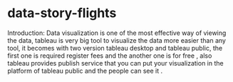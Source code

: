 # data-story-flights

Introduction:
Data visualization is one of the most effective way of viewing the data, tableau is very big tool to visualize the data more easier than any tool, it becomes with two version tableau desktop and tableau public, the first one is required register fees and the another one is for free , also tableau provides publish service that you can put your visualization in the platform of tableau public and the people can see it .
